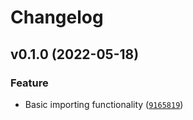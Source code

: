 # Changelog

<!--next-version-placeholder-->

## v0.1.0 (2022-05-18)
### Feature
* Basic importing functionality ([`9165819`](https://gitlab.com/loci-notes/loci-spotbugs/-/commit/9165819e61c57127f9d3d4e2d08844a3dec80c58))
